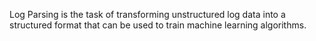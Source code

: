 Log Parsing is the task of transforming unstructured log data into a structured format that can be used to train machine learning algorithms.
